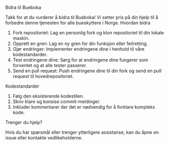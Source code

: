 Bidra til Bueboka

Takk for at du vurderer å bidra til Bueboka! Vi setter pris på din hjelp til å forbedre denne tjenesten for alle bueskyttere i Norge.
Hvordan bidra

  1. Fork repositoriet: Lag en personlig fork og klon repositoriet til din lokale maskin.
  2. Opprett en gren: Lag en ny gren for din funksjon eller feilretting.
  3. Gjør endringer: Implementer endringene dine i henhold til våre kodestandarder.
  4. Test endringene dine: Sørg for at endringene dine fungerer som forventet og at alle tester passerer.
  5. Send en pull request: Push endringene dine til din fork og send en pull request til hovedrepositoriet.

Kodestandarder

  1. Følg den eksisterende kodestilen.
  2. Skriv klare og konsise commit-meldinger.
  3. Inkluder kommentarer der det er nødvendig for å forklare kompleks kode.

Trenger du hjelp?

Hvis du har spørsmål eller trenger ytterligere assistanse, kan du åpne en issue eller kontakte vedlikeholderne.

